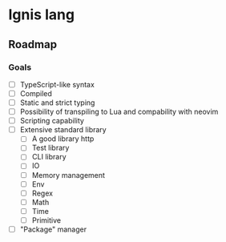 # Ignis lang

## Roadmap

### Goals

- [ ] TypeScript-like syntax
- [ ] Compiled
- [ ] Static and strict typing
- [ ] Possibility of transpiling to Lua and compability with neovim
- [ ] Scripting capability
- [ ] Extensive standard library
  - [ ] A good library http
  - [ ] Test library
  - [ ] CLI library
  - [ ] IO
  - [ ] Memory management
  - [ ] Env
  - [ ] Regex
  - [ ] Math
  - [ ] Time
  - [ ] Primitive
- [ ] "Package" manager
